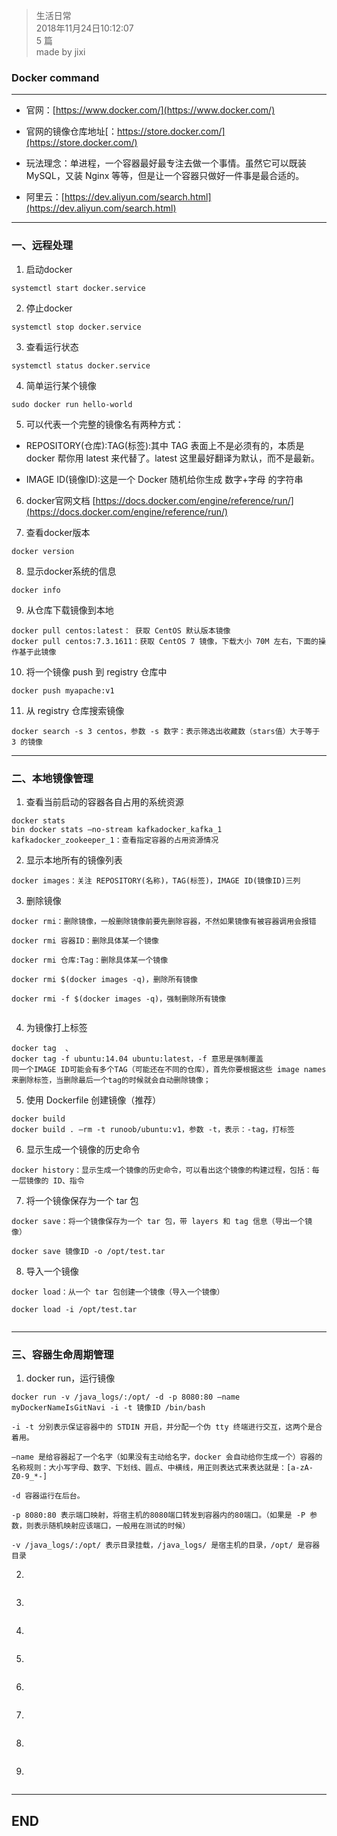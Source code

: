 > 生活日常  
> 2018年11月24日10:12:07         
> 5 篇  
>made by jixi  

### Docker command


----------

+ 官网：[https://www.docker.com/](https://www.docker.com/)  

+ 官网的镜像仓库地址[：https://store.docker.com/](https://store.docker.com/)  

+ 玩法理念：单进程，一个容器最好最专注去做一个事情。虽然它可以既装 MySQL，又装 Nginx 等等，但是让一个容器只做好一件事是最合适的。  

+ 阿里云：[https://dev.aliyun.com/search.html](https://dev.aliyun.com/search.html)



----------
### 一、远程处理

1. 启动docker  

``` thrift
systemctl start docker.service
```
2. 停止docker  

```systemctl stop docker.service```

3. 查看运行状态  

```
systemctl status docker.service
```

4. 简单运行某个镜像  

```
sudo docker run hello-world
```
5. 可以代表一个完整的镜像名有两种方式：  
+ REPOSITORY(仓库):TAG(标签):其中 TAG 表面上不是必须有的，本质是 docker 帮你用 latest 来代替了。latest 这里最好翻译为默认，而不是最新。  
* IMAGE ID(镜像ID):这是一个 Docker 随机给你生成 数字+字母 的字符串  

6. docker官网文档  [https://docs.docker.com/engine/reference/run/](https://docs.docker.com/engine/reference/run/)  

7. 查看docker版本  
```
docker version
```
8. 显示docker系统的信息  
```
docker info
```
9. 从仓库下载镜像到本地  
```
docker pull centos:latest： 获取 CentOS 默认版本镜像  
docker pull centos:7.3.1611：获取 CentOS 7 镜像，下载大小 70M 左右，下面的操作基于此镜像  
```
10. 将一个镜像 push 到 registry 仓库中  
```
docker push myapache:v1
```
11. 从 registry 仓库搜索镜像  
```
docker search -s 3 centos，参数 -s 数字：表示筛选出收藏数（stars值）大于等于 3 的镜像
```


----------
### 二、本地镜像管理

1. 查看当前启动的容器各自占用的系统资源  
```
docker stats  
bin docker stats –no-stream kafkadocker_kafka_1 kafkadocker_zookeeper_1：查看指定容器的占用资源情况
```
2. 显示本地所有的镜像列表  
```
docker images：关注 REPOSITORY(名称)，TAG(标签)，IMAGE ID(镜像ID)三列
```
3. 删除镜像  
```
docker rmi：删除镜像，一般删除镜像前要先删除容器，不然如果镜像有被容器调用会报错

docker rmi 容器ID：删除具体某一个镜像  

docker rmi 仓库:Tag：删除具体某一个镜像  

docker rmi $(docker images -q)，删除所有镜像  

docker rmi -f $(docker images -q)，强制删除所有镜像  


```
4. 为镜像打上标签  
```
docker tag  、
docker tag -f ubuntu:14.04 ubuntu:latest，-f 意思是强制覆盖  
同一个IMAGE ID可能会有多个TAG（可能还在不同的仓库），首先你要根据这些 image names 来删除标签，当删除最后一个tag的时候就会自动删除镜像；  
```
5. 使用 Dockerfile 创建镜像（推荐）  
```
docker build  
docker build . –rm -t runoob/ubuntu:v1，参数 -t，表示：-tag，打标签  
```
6. 显示生成一个镜像的历史命令  
```
docker history：显示生成一个镜像的历史命令，可以看出这个镜像的构建过程，包括：每一层镜像的 ID、指令  
```
7. 将一个镜像保存为一个 tar 包  
```
docker save：将一个镜像保存为一个 tar 包，带 layers 和 tag 信息（导出一个镜像）  

docker save 镜像ID -o /opt/test.tar  
```
8. 导入一个镜像  
```
docker load：从一个 tar 包创建一个镜像（导入一个镜像）  

docker load -i /opt/test.tar  


```


----------
### 三、容器生命周期管理  

1. docker run，运行镜像  
```
docker run -v /java_logs/:/opt/ -d -p 8080:80 –name myDockerNameIsGitNavi -i -t 镜像ID /bin/bash  

-i -t 分别表示保证容器中的 STDIN 开启，并分配一个伪 tty 终端进行交互，这两个是合着用。  

–name 是给容器起了一个名字（如果没有主动给名字，docker 会自动给你生成一个）容器的名称规则：大小写字母、数字、下划线、圆点、中横线，用正则表达式来表达就是：[a-zA-Z0-9_*-]  

-d 容器运行在后台。  

-p 8080:80 表示端口映射，将宿主机的8080端口转发到容器内的80端口。（如果是 -P 参数，则表示随机映射应该端口，一般用在测试的时候）  

-v /java_logs/:/opt/ 表示目录挂载，/java_logs/ 是宿主机的目录，/opt/ 是容器目录  
```
2.   
```

```
3.   
```

```
4.   
```

```
5.   
```

```
6.   
```

```
7.   
```

```
8.   
```

```
9.   
```

```


----------

## END

